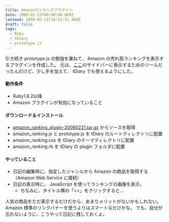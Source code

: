 ```yaml
---
title: Amazonランキングプラグイン
date: 2006-02-21T00:00:00.000Z
lastmod: 2006-02-21T16:51:51.000Z
draft: false
tags:
  - Ruby
  - tDiary
  - prototype.js
---
```


引き続き prototype.js の勉強を兼ねて、 Amazon の売れ筋ランキングを表示するプラグインを作成した。 元は、[ここ](http://wolfbbs.jp/)のサイドバーに表示するためのツールだったんだけど、少し手を加えて、 tDiary でも使えるようにした。

#### 動作条件

* Ruby1.8.2以降
* Amazon プラグインが有効になっていること

#### ダウンロード＆インストール

* [amazon\_ranking\_plugin-20060221.tar.gz](http://www.machu.jp/dist/amazon_ranking_plugin-20060221.tar.gz) からソースを取得
* amazon\_ranking.js と prototype.js を tDiary のルートディレクトリに配置
* amazon\_ranking.css を tDiary のテーマディレクトリに配置
* amazon\_ranking.rb を tDiary の plugin フォルダに配置

#### やっていること

* 日記の編集時に、指定したジャンルから Amazon の商品を取得する（Amazon Web Service に接続）
* 日記の表示時に、 JavaScript を使ってランキングの画像を表示。
  * ちなみに、タイトル横の「<<」をクリックすると…

人気の商品をただ表示するだけだから、あまりメリットがないかもしれない。 Amazon 標準のリンクバナーを使うよりはスマートなだけかな。 でも、自分が忘れないように、こうやって日記に残しておくよ。
